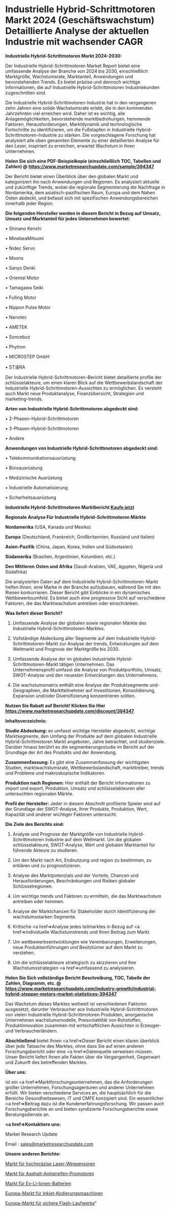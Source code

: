 # Industrielle Hybrid-Schrittmotoren Markt 2024 (Geschäftswachstum) Detaillierte Analyse der aktuellen Industrie mit wachsender CAGR

<strong>Industrielle Hybrid-Schrittmotoren Markt 2024-2030:</strong>

Der Industrielle Hybrid-Schrittmotoren Market Report bietet eine umfassende Analyse der Branche von 2024 bis 2030, einschließlich Marktgröße, Wachstumsrate, Marktanteil, Anwendungen und bevorstehenden Trends. Es bietet präzise und dennoch wichtige Informationen, die auf Industrielle Hybrid-Schrittmotoren Industriekunden zugeschnitten sind.

Die Industrielle Hybrid-Schrittmotoren-Industrie hat in den vergangenen zehn Jahren eine solide Wachstumsrate erlebt, die in den kommenden Jahrzehnten viel erreichen wird. Daher ist es wichtig, alle Anlagemöglichkeiten, bevorstehende marktbedrohungen, hemmende Faktoren, Herausforderungen, Marktdynamik und technologische Fortschritte zu identifizieren, um die Fußstapfen in Industrielle Hybrid-Schrittmotoren-Industrie zu stärken. Die vorgeschlagene Forschung hat analysiert alle oben genannten Elemente zu einer detaillierten Analyse für den Leser, inspiriert zu erreichen, erwartet Wachstum in Ihren Unternehmen.

<strong>Holen Sie sich eine PDF-Beispielkopie (einschließlich TOC, Tabellen und Zahlen) @
</strong><strong><a href=https://www.marketresearchupdate.com/sample/394347><strong>https://www.marketresearchupdate.com/sample/394347</u></font></a></strong></strong>

Der Bericht bietet einen Überblick über den globalen Markt und kategorisiert ihn nach Anwendungen und Regionen. Es analysiert aktuelle und zukünftige Trends, wobei die regionale Segmentierung die Nachfrage in Nordamerika, dem asiatisch-pazifischen Raum, Europa und dem Nahen Osten abdeckt, und befasst sich mit spezifischen Anwendungsbereichen innerhalb jeder Region.

<strong>Die folgenden Hersteller werden in diesem Bericht in Bezug auf Umsatz, Umsatz und Marktanteil für jedes Unternehmen bewertet:</strong>

• Shinano Kenshi

• MinebeaMitsumi

• Nidec Servo

• Moons

• Sanyo Denki

• Oriental Motor

• Tamagawa Seiki

• Fulling Motor

• Nippon Pulse Motor

• Nanotec

• AMETEK

• Sonceboz

• Phytron

• MICROSTEP GmbH

• ST涻RA

Der Industrielle Hybrid-Schrittmotoren-Bericht bietet detaillierte profile der schlüsselakteure, um einen klaren Blick auf die Wettbewerbslandschaft der Industrielle Hybrid-Schrittmotoren-Aussichten zu ermöglichen. Es versteht auch Markt neue Produktanalyse, Finanzübersicht, Strategien und marketing-trends.

<strong>Arten von Industrielle Hybrid-Schrittmotoren abgedeckt sind:</strong>

• 2-Phasen-Hybrid-Schrittmotoren

• 3-Phasen-Hybrid-Schrittmotoren

• Andere

<strong>Anwendungen von Industrielle Hybrid-Schrittmotoren abgedeckt sind:</strong>

• Telekommunikationsausrüstung

• Büroausrüstung

• Medizinische Ausrüstung

• Industrielle Automatisierung

• Sicherheitsausrüstung

<strong>Industrielle Hybrid-Schrittmotoren Marktbericht <a href=https://www.marketresearchupdate.com/buynow/394347>Kaufe jetzt</a></strong>

<strong>Regionale Analyse Für Industrielle Hybrid-Schrittmotoren Märkte</strong>

<strong>Nordamerika</strong> (USA, Kanada und Mexiko)

<strong>Europa</strong> (Deutschland, Frankreich, Großbritannien, Russland und Italien)

<strong>Asien-Pazifik</strong> (China, Japan, Korea, Indien und Südostasien)

<strong>Südamerika</strong> (Brasilien, Argentinien, Kolumbien, etc.)

<strong>Den Mittleren</strong> <strong>Osten und Afrika</strong> (Saudi-Arabien, VAE, ägypten, Nigeria und Südafrika)

Die analysierten Daten auf dem Industrielle Hybrid-Schrittmotoren-Markt helfen Ihnen, eine Marke in der Branche aufzubauen, während Sie mit den Riesen konkurrieren. Dieser Bericht gibt Einblicke in ein dynamisches Wettbewerbsumfeld. Es bietet auch eine progressive Sicht auf verschiedene Faktoren, die das Marktwachstum antreiben oder einschränken.

<strong>Was liefert dieser Bericht?</strong>

1. Umfassende Analyse der globalen sowie regionalen Märkte des Industrielle Hybrid-Schrittmotoren-Marktes.

2. Vollständige Abdeckung aller Segmente auf dem Industrielle Hybrid-Schrittmotoren-Markt zur Analyse der trends, Entwicklungen auf dem Weltmarkt und Prognose der Marktgröße bis 2030.

3. Umfassende Analyse der im globalen Industrielle Hybrid-Schrittmotoren-Markt tätigen Unternehmen. Das Unternehmensprofil umfasst die Analyse von Produktportfolio, Umsatz, SWOT-Analyse und den neuesten Entwicklungen des Unternehmens.

4. Die wachstumsmatrix enthält eine Analyse der Produktsegmente und-Geographien, die Marktteilnehmer auf Investitionen, Konsolidierung, Expansion und/oder Diversifizierung konzentrieren sollten.

<strong>Nutzen Sie Rabatt auf Bericht! Klicken Sie Hier
</strong><strong><a href=https://www.marketresearchupdate.com/discount/394347>https://www.marketresearchupdate.com/discount/394347</b></u></font></strong></a>

<strong>Inhaltsverzeichnis:</strong>

<strong>Studie Abdeckung:</strong> es umfasst wichtige Hersteller abgedeckt, wichtige Marktsegmente, den Umfang der Produkte auf dem globalen Industrielle Hybrid-Schrittmotoren Markt angeboten, Jahre betrachtet, und studienziele. Darüber hinaus berührt es die segmentierungsstudie im Bericht auf der Grundlage der Art des Produkts und der Anwendung.

<strong>Zusammenfassung:</strong> Es gibt eine Zusammenfassung der wichtigsten Studien, marktwachstumsrate, Wettbewerbslandschaft, markttreiber, trends und Probleme und makroskopische Indikatoren.

<strong>Produktion nach Regionen:</strong> Hier enthält der Bericht Informationen zu import und export, Produktion, Umsatz und schlüsselakteuren aller untersuchten regionalen Märkte.

<strong>Profil der Hersteller:</strong> Jeder in diesem Abschnitt profilierte Spieler wird auf der Grundlage der SWOT-Analyse, Ihrer Produkte, Produktion, Wert, Kapazität und anderer wichtiger Faktoren untersucht.

<strong>Die Ziele des Berichts sind:</strong>

1) Analyse und Prognose der Marktgröße von Industrielle Hybrid-Schrittmotoren Industrie auf dem Weltmarkt.
Um die globalen schlüsselakteure, SWOT-Analyse, Wert und globalen Marktanteil für führende Akteure zu studieren.

2) Um den Markt nach Art, Endnutzung und region zu bestimmen, zu erklären und zu prognostizieren.

3) Analyse des Marktpotenzials und der Vorteile, Chancen und Herausforderungen, Beschränkungen und Risiken globaler Schlüsselregionen.

4) Um wichtige trends und Faktoren zu ermitteln, die das Marktwachstum antreiben oder hemmen.

5) Analyse der Marktchancen für Stakeholder durch Identifizierung der wachstumsstarken Segmente.

6) Kritische <a href=>Analyse</a> jedes teilmarktes in Bezug auf <a href=>individuelle</a> Wachstumstrends und Ihren Beitrag zum Markt.

7) Um wettbewerbsentwicklungen wie Vereinbarungen, Erweiterungen, neue Produkteinführungen und Besitztümer auf dem Markt zu verstehen.

8) Um die schlüsselakteure strategisch zu skizzieren und Ihre Wachstumsstrategien <a href=>umfassend</a> zu analysieren.

<strong>Holen Sie Sich vollständige Bericht Beschreibung, TOC, Tabelle der Zahlen, Diagramm, etc. @ </strong><strong><a href=https://www.marketresearchupdate.com/industry-growth/industrial-hybrid-stepper-motors-market-statistices-394347>https://www.marketresearchupdate.com/industry-growth/industrial-hybrid-stepper-motors-market-statistices-394347</a></font></strong>

Das Wachstum dieses Marktes weltweit ist verschiedenen Faktoren ausgesetzt, darunter Verbraucher ace Industrielle Hybrid-Schrittmotoren von vielen Industrielle Hybrid-Schrittmotoren Produkten, anorganische Unternehmen wachstumsmodelle, Preisvolatilität von Rohstoffen, Produktinnovation zusammen mit wirtschaftlichen Aussichten in Erzeuger-und Verbraucherländern.

<strong>Abschließend</strong> bietet Ihnen <a href=>Dieser</a> Bericht einen klaren überblick über jede Tatsache des Marktes, ohne dass Sie auf einen anderen Forschungsbericht oder eine <a href=>Datenquelle</a> verweisen müssen. Unser Bericht liefert Ihnen alle Fakten über die Vergangenheit, Gegenwart und Zukunft des betreffenden Marktes.

<strong>Über uns:</strong>

 ist ein <a href=>Marktfors</a>chungsunternehmen, das die Anforderungen großer Unternehmen, Forschungsagenturen und anderer Unternehmen erfüllt. Wir bieten verschiedene Services an, die hauptsächlich für die Bereiche Gesundheitswesen, IT und CMFE konzipiert sind. Ein wesentlicher <a href=>Beitrag</a> dazu ist die Kundenerfahrungsforschung. Wir passen auch Forschungsberichte an und bieten syndizierte Forschungsberichte sowie Beratungsdienste an.

<strong><a href=>Kontaktiere uns:</a></strong>

Market Research Update

Email : sales@marketresearchupdate.com

<strong>Unsere anderen Berichte:</strong>

<a href=https://www.linkedin.com/pulse/high-precision-laser-displacement-sensors-market-2023-2029>Markt für hochpräzise Laser-Wegsensoren</a>

<a href=https://www.linkedin.com/pulse/asphalt-anti-strip-promoters-market>Markt für Asphalt-Antistreifen-Promotoren</a>

<a href=https://www.linkedin.com/pulse/ev-li-ion-battery-market-analysis-segment-region>Markt für Ev-Li-Ionen-Batterien</a>

<a href=https://www.linkedin.com/pulse/europe-inkjet-coding-machine-market-2023-continues>Europa-Markt für Inkjet-Kodierungsmaschinen</a>

<a href=https://www.linkedin.com/pulse/europe-secure-flash-drive-market-2023-pointing>Europa-Markt für sichere Flash-Laufwerke</a>"
